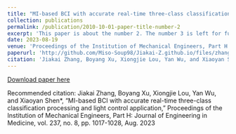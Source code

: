```yaml
---
title: "MI-based BCI with accurate real-time three-class classification processing and light control application"
collection: publications
permalink: /publication/2010-10-01-paper-title-number-2
excerpt: 'This paper is about the number 2. The number 3 is left for future work.'
date: 2023-08-19
venue: 'Proceedings of the Institution of Mechanical Engineers, Part H: Journal of Engineering in Medicine'
paperurl: 'http://github.com/Miso-Soup98/Jiakai-Z.github.io/files/zhang-et-al-2023-mi-based-bci-with-accurate-real-time-three-class-classification-processing-and-light-control.pdf'
citation: 'Jiakai Zhang, Boyang Xu, Xiongjie Lou, Yan Wu, and Xiaoyan Shen*, “MI-based BCI with accurate real-time three-class classification processing and light control application,” Proceedings of the Institution of Mechanical Engineers, Part H: Journal of Engineering in Medicine, vol. 237, no. 8, pp. 1017-1028, Aug. 2023.'
---
```


[Download paper here](http://github.com/Miso-Soup98/Jiakai-Z.github.io/files/zhang-et-al-2023-mi-based-bci-with-accurate-real-time-three-class-classification-processing-and-light-control.pdf)

Recommended citation: Jiakai Zhang, Boyang Xu, Xiongjie Lou, Yan Wu, and Xiaoyan Shen*, “MI-based BCI with accurate real-time three-class classification processing and light control application,” Proceedings of the Institution of Mechanical Engineers, Part H: Journal of Engineering in Medicine, vol. 237, no. 8, pp. 1017-1028, Aug. 2023
